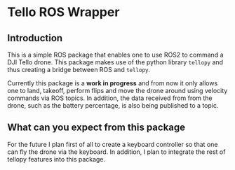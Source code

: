 # Tello ROS Wrapper

## Introduction

This is a simple ROS package that enables one to use ROS2 to command a DJI
Tello drone. This package makes use of the python library `tellopy` and thus creating
a bridge between ROS and `tellopy`.

Currently this package is a **work in progress** and from now it only allows
one to land, takeoff, perform flips and move the drone
around using velocity commands via ROS topics. In addition, the data received from
from the drone, such as the battery percentage, is also being published to a topic.

## What can you expect from this package

For the future I plan first of all to create a keyboard controller so that one can
fly the drone via the keyboard. In addition, I plan to integrate the rest of tellopy
features into this package.
